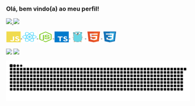 ### Olá, bem vindo(a) ao meu perfil!
<div>
  <a href="https://github.com/tiagocsl">
  <img height="180em" src="https://github-readme-stats.vercel.app/api?username=tiagocsl&show_icons=true&theme=radical&include_all_commits=true&count_private=true&title_color=#8726bd&hide=stars,prs,issues,contribs"/>
  <img height="180em" src="https://github-readme-stats.vercel.app/api/top-langs/?username=tiagocsl&layout=compact&langs_count=4&theme=radical&title_color=#8726bd"/>
</div>
<div style="display: inline_block"><br>
  <img align="center" alt="Tigas-Js" height="30" width="40" src="https://raw.githubusercontent.com/devicons/devicon/master/icons/javascript/javascript-plain.svg">
  <img align="center" alt="Tigas-React" height="30" width="40" src="https://raw.githubusercontent.com/devicons/devicon/master/icons/react/react-original.svg"> 
  <img align="center" alt="Tigas-Node" height="30" width="40" src="https://raw.githubusercontent.com/devicons/devicon/master/icons/nodejs/nodejs-original.svg">
  <img align="center" alt="Tigas-Ts" height="30" width="40" src="https://raw.githubusercontent.com/devicons/devicon/master/icons/typescript/typescript-plain.svg">
  <img align="center" alt="Tigas-Go" height="30" width="40" src="https://raw.githubusercontent.com/devicons/devicon/master/icons/go/go-original.svg">
  <img align="center" alt="Tigas-HTML" height="30" width="40" src="https://raw.githubusercontent.com/devicons/devicon/master/icons/html5/html5-original.svg">
  <img align="center" alt="Tigas-CSS" height="30" width="40" src="https://raw.githubusercontent.com/devicons/devicon/master/icons/css3/css3-original.svg">  
</div>
  <br>
<div> 
  <a href = "mailto:tiago.csouzalima@gmail.com"><img src="https://img.shields.io/badge/-Gmail-FF0000?style=for-the-badge&logo=gmail&logoColor=white" target="_blank"></a>
  <a href="https://www.linkedin.com/in/tiagocsl" target="_blank"><img src="https://img.shields.io/badge/-LinkedIn-%230077B5?style=for-the-badge&logo=linkedin&logoColor=white" target="_blank"></a> 
 
  ![Snake animation](https://github.com/tiagocsl/tiagocsl/blob/output/github-contribution-grid-snake.svg)
 
</div>
